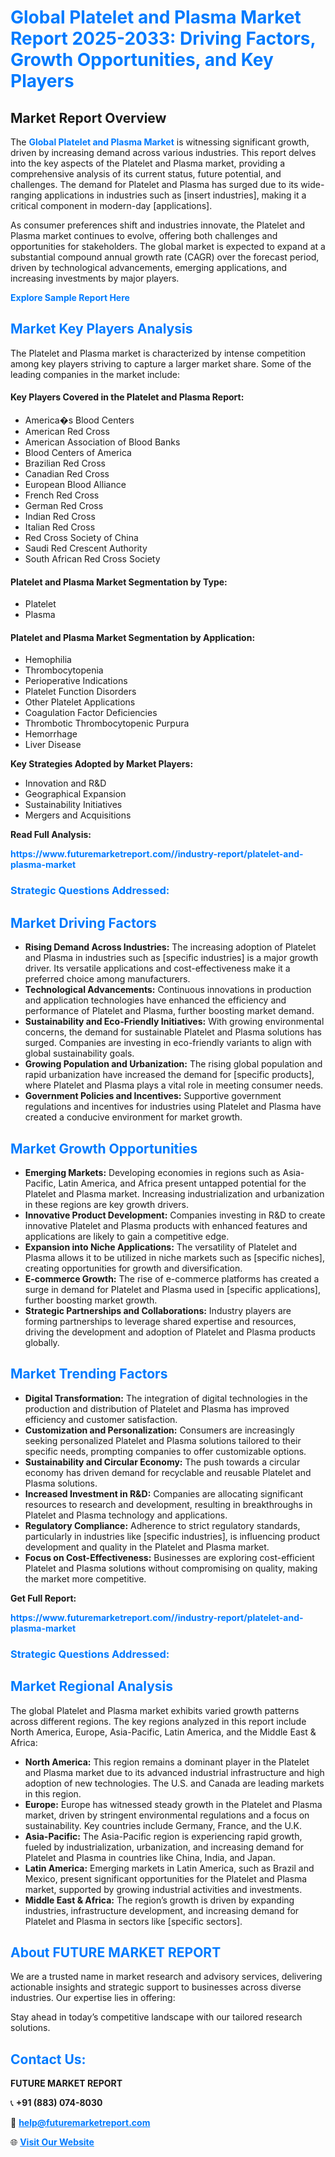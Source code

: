 <h1 style="color: #007BFF;">Global Platelet and Plasma Market Report 2025-2033: Driving Factors, Growth Opportunities, and Key Players</h1>

<section id="overview">
<h2>Market Report Overview</h2>
<p>The <a href="https://www.futuremarketreport.com//industry-report/platelet-and-plasma-market" style="color: #007BFF; text-decoration: none;"><strong>Global Platelet and Plasma Market</strong></a> is witnessing significant growth, driven by increasing demand across various industries. This report delves into the key aspects of the Platelet and Plasma market, providing a comprehensive analysis of its current status, future potential, and challenges. The demand for Platelet and Plasma has surged due to its wide-ranging applications in industries such as [insert industries], making it a critical component in modern-day [applications].</p>
<p>As consumer preferences shift and industries innovate, the Platelet and Plasma market continues to evolve, offering both challenges and opportunities for stakeholders. The global market is expected to expand at a substantial compound annual growth rate (CAGR) over the forecast period, driven by technological advancements, emerging applications, and increasing investments by major players.</p>
</section>

<section id="overview">
<p><a href="https://www.futuremarketreport.com//request-sample/reportId=61293" style="color: #007BFF; text-decoration: none;"><strong>Explore Sample Report Here</strong></a></p>
</section>

<section id="key-players">
<h2 style="color: #007BFF;">Market Key Players Analysis</h2>
<p>The Platelet and Plasma market is characterized by intense competition among key players striving to capture a larger market share. Some of the leading companies in the market include:</p>
<h4>Key Players Covered in the Platelet and Plasma Report:</h4>
<ul><li>America�s Blood Centers</li><li>American Red Cross</li><li>American Association of Blood Banks</li><li>Blood Centers of America</li><li>Brazilian Red Cross</li><li>Canadian Red Cross</li><li>European Blood Alliance</li><li>French Red Cross</li><li>German Red Cross</li><li>Indian Red Cross</li><li>Italian Red Cross</li><li>Red Cross Society of China</li><li>Saudi Red Crescent Authority</li><li>South African Red Cross Society</li></ul>
<h4>Platelet and Plasma Market Segmentation by Type:</h4>
<ul><li>Platelet</li><li>Plasma</li></ul>

<h4>Platelet and Plasma Market Segmentation by Application:</h4>
<ul><li>Hemophilia</li><li>Thrombocytopenia</li><li>Perioperative Indications</li><li>Platelet Function Disorders</li><li>Other Platelet Applications</li><li>Coagulation Factor Deficiencies</li><li>Thrombotic Thrombocytopenic Purpura</li><li>Hemorrhage</li><li>Liver Disease</li></ul>
<p><strong>Key Strategies Adopted by Market Players:</strong></p>
<ul>
<li>Innovation and R&D</li>
<li>Geographical Expansion</li>
<li>Sustainability Initiatives</li>
<li>Mergers and Acquisitions</li>
</ul>
</section>

<section>
<p><strong>Read Full Analysis: </strong></p><a href="https://www.futuremarketreport.com//industry-report/platelet-and-plasma-market" style="color: #007BFF; text-decoration: none;"><strong>https://www.futuremarketreport.com//industry-report/platelet-and-plasma-market</strong></a>
<h3 style="color: #007BFF;">Strategic Questions Addressed:</h3>
</section>

<section id="driving-factors">
<h2 style="color: #007BFF;">Market Driving Factors</h2>
<ul>
<li><strong>Rising Demand Across Industries:</strong> The increasing adoption of Platelet and Plasma in industries such as [specific industries] is a major growth driver. Its versatile applications and cost-effectiveness make it a preferred choice among manufacturers.</li>
<li><strong>Technological Advancements:</strong> Continuous innovations in production and application technologies have enhanced the efficiency and performance of Platelet and Plasma, further boosting market demand.</li>
<li><strong>Sustainability and Eco-Friendly Initiatives:</strong> With growing environmental concerns, the demand for sustainable Platelet and Plasma solutions has surged. Companies are investing in eco-friendly variants to align with global sustainability goals.</li>
<li><strong>Growing Population and Urbanization:</strong> The rising global population and rapid urbanization have increased the demand for [specific products], where Platelet and Plasma plays a vital role in meeting consumer needs.</li>
<li><strong>Government Policies and Incentives:</strong> Supportive government regulations and incentives for industries using Platelet and Plasma have created a conducive environment for market growth.</li>
</ul>
</section>

<section id="growth-opportunities">
<h2 style="color: #007BFF;">Market Growth Opportunities</h2>
<ul>
<li><strong>Emerging Markets:</strong> Developing economies in regions such as Asia-Pacific, Latin America, and Africa present untapped potential for the Platelet and Plasma market. Increasing industrialization and urbanization in these regions are key growth drivers.</li>
<li><strong>Innovative Product Development:</strong> Companies investing in R&D to create innovative Platelet and Plasma products with enhanced features and applications are likely to gain a competitive edge.</li>
<li><strong>Expansion into Niche Applications:</strong> The versatility of Platelet and Plasma allows it to be utilized in niche markets such as [specific niches], creating opportunities for growth and diversification.</li>
<li><strong>E-commerce Growth:</strong> The rise of e-commerce platforms has created a surge in demand for Platelet and Plasma used in [specific applications], further boosting market growth.</li>
<li><strong>Strategic Partnerships and Collaborations:</strong> Industry players are forming partnerships to leverage shared expertise and resources, driving the development and adoption of Platelet and Plasma products globally.</li>
</ul>
</section>

<section id="trending-factors">
<h2 style="color: #007BFF;">Market Trending Factors</h2>
<ul>
<li><strong>Digital Transformation:</strong> The integration of digital technologies in the production and distribution of Platelet and Plasma has improved efficiency and customer satisfaction.</li>
<li><strong>Customization and Personalization:</strong> Consumers are increasingly seeking personalized Platelet and Plasma solutions tailored to their specific needs, prompting companies to offer customizable options.</li>
<li><strong>Sustainability and Circular Economy:</strong> The push towards a circular economy has driven demand for recyclable and reusable Platelet and Plasma solutions.</li>
<li><strong>Increased Investment in R&D:</strong> Companies are allocating significant resources to research and development, resulting in breakthroughs in Platelet and Plasma technology and applications.</li>
<li><strong>Regulatory Compliance:</strong> Adherence to strict regulatory standards, particularly in industries like [specific industries], is influencing product development and quality in the Platelet and Plasma market.</li>
<li><strong>Focus on Cost-Effectiveness:</strong> Businesses are exploring cost-efficient Platelet and Plasma solutions without compromising on quality, making the market more competitive.</li>
</ul>
</section>

<section>
<p><strong>Get Full Report: </strong></p><a href="https://www.futuremarketreport.com//industry-report/platelet-and-plasma-market" style="color: #007BFF; text-decoration: none;"><strong>https://www.futuremarketreport.com//industry-report/platelet-and-plasma-market</strong></a>
<h3 style="color: #007BFF;">Strategic Questions Addressed:</h3>
</section>


<section id="regional-analysis">
<h2 style="color: #007BFF;">Market Regional Analysis</h2>
<p>The global Platelet and Plasma market exhibits varied growth patterns across different regions. The key regions analyzed in this report include North America, Europe, Asia-Pacific, Latin America, and the Middle East & Africa:</p>
<ul>
<li><strong>North America:</strong> This region remains a dominant player in the Platelet and Plasma market due to its advanced industrial infrastructure and high adoption of new technologies. The U.S. and Canada are leading markets in this region.</li>
<li><strong>Europe:</strong> Europe has witnessed steady growth in the Platelet and Plasma market, driven by stringent environmental regulations and a focus on sustainability. Key countries include Germany, France, and the U.K.</li>
<li><strong>Asia-Pacific:</strong> The Asia-Pacific region is experiencing rapid growth, fueled by industrialization, urbanization, and increasing demand for Platelet and Plasma in countries like China, India, and Japan.</li>
<li><strong>Latin America:</strong> Emerging markets in Latin America, such as Brazil and Mexico, present significant opportunities for the Platelet and Plasma market, supported by growing industrial activities and investments.</li>
<li><strong>Middle East & Africa:</strong> The region’s growth is driven by expanding industries, infrastructure development, and increasing demand for Platelet and Plasma in sectors like [specific sectors].</li>
</ul>
</section>

<footer>
<h2 style="color: #007BFF;">About FUTURE MARKET REPORT</h2>
<p>We are a trusted name in market research and advisory services, delivering actionable insights and strategic support to businesses across diverse industries. Our expertise lies in offering:</p>

<p>Stay ahead in today’s competitive landscape with our tailored research solutions.</p>

<h2 style="color: #007BFF;">Contact Us:</h2>
<p><strong>FUTURE MARKET REPORT</strong></p>
<p>📞 <strong>+91 (883) 074-8030</strong></p>
<p>📧 <strong><a href="mailto:help@futuremarketreport.com" style="color: #007BFF;">help@futuremarketreport.com</a></strong></p>
<p>🌐 <strong><a href="https://www.futuremarketreport.com/" style="color: #007BFF;">Visit Our Website</a></strong></p>
</footer>